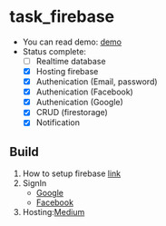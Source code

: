 # task_firebase
- You can read demo: [demo](https://firestore-root.web.app/#/)
- Status complete:
    - [ ] Realtime database
    - [x] Hosting firebase
    - [x] Authenication (Email, password)
    - [x] Authenication (Facebook)
    - [x] Authenication (Google)
    - [x] CRUD (firestorage)
    - [x] Notification 

## Build
1. How to setup firebase [link](https://github.com/loinguyen-lifetechvn/Task_Firebase/issues/1)
2. SignIn
    - [Google](https://github.com/loinguyen-lifetechvn/Task_Firebase/issues/2)
    - [Facebook](https://github.com/loinguyen-lifetechvn/Task_Firebase/issues/3)
3. Hosting:[Medium](https://levelup.gitconnected.com/how-to-host-your-flutter-web-app-with-firebase-hosting-67d3e4657002) 

